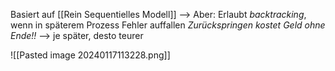 Basiert auf [[Rein Sequentielles Modell]]
--> Aber: Erlaubt _backtracking_, wenn in späterem Prozess Fehler auffallen
_Zurückspringen kostet Geld ohne Ende!!_
--> je später, desto teurer

![[Pasted image 20240117113228.png]]
